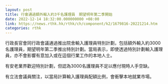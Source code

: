 ```yaml
---
layout: post
title: 行會通過額外輸入約3千名護理員　期望明年第二季開始
date: 2022-12-14 18:32:00.000000000 +08:00
link: https://news.rthk.hk/rthk/ch/component/k2/1679816-20221214.htm
categories: rthk
---
```


行政長官會同行政會議通過推出院舍輸入護理員特別計劃，包括額外輸入約3000名護理員，期望明年第二季推出特別計劃。當局表示，即使透過特別計劃輸入護理員，亦不會影響有意加入或在這個行業工作的本地人士。

有安老業界歡迎特別計劃，但認為3000名護理員不足以應付現時人手空缺。

有立法會議員關注，以當局計算輸入護理員配額比例，會衝擊本地就業市場。
